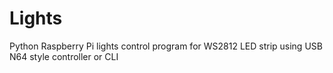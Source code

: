 # Lights
Python Raspberry Pi lights control program for WS2812 LED strip using USB N64 style controller or CLI
